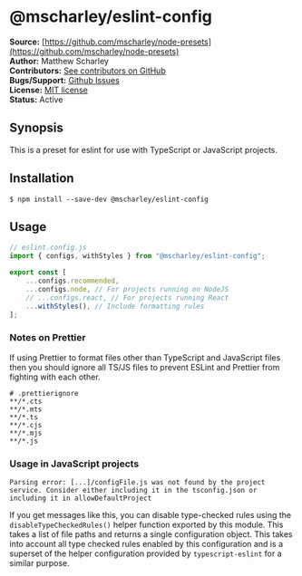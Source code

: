 # @mscharley/eslint-config

**Source:** [https://github.com/mscharley/node-presets](https://github.com/mscharley/node-presets)  
**Author:** Matthew Scharley  
**Contributors:** [See contributors on GitHub][gh-contrib]  
**Bugs/Support:** [Github Issues][gh-issues]  
**License:** [MIT license][license]  
**Status:** Active

## Synopsis

This is a preset for eslint for use with TypeScript or JavaScript projects.

## Installation

```console
$ npm install --save-dev @mscharley/eslint-config
```

## Usage

```js
// eslint.config.js
import { configs, withStyles } from "@mscharley/eslint-config";

export const [
    ...configs.recommended,
    ...configs.node, // For projects running on NodeJS
    // ...configs.react, // For projects running React
    ...withStyles(), // Include formatting rules
];
```

### Notes on Prettier

If using Prettier to format files other than TypeScript and JavaScript files then you should ignore all TS/JS files to prevent ESLint and Prettier from fighting with each other.

```ignore
# .prettierignore
**/*.cts
**/*.mts
**/*.ts
**/*.cjs
**/*.mjs
**/*.js
```

### Usage in JavaScript projects

```
Parsing error: [...]/configFile.js was not found by the project service. Consider either including it in the tsconfig.json or including it in allowDefaultProject
```

If you get messages like this, you can disable type-checked rules using the `disableTypeCheckedRules()` helper function exported by this module. This takes a list of file paths and returns a single configuration object. This takes into account all type checked rules enabled by this configuration and is a superset of the helper configuration provided by `typescript-eslint` for a similar purpose.

[gh-contrib]: https://github.com/mscharley/node-presets/graphs/contributors
[gh-issues]: https://github.com/mscharley/node-presets/issues
[license]: https://github.com/mscharley/node-presets/blob/main/LICENSE
